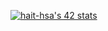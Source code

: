 <a href="" target="_blank"><img src="https://badge.mediaplus.ma/greenbinary/hait-hsa" alt="hait-hsa's 42 stats" /></a>
